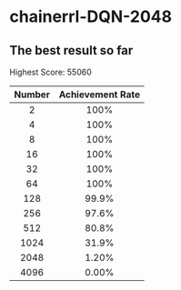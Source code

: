# chainerrl-DQN-2048

## The best result so far

Highest Score: 55060

| Number | Achievement Rate |
|:------------:|:------------:|
| 2 | 100% |
| 4 | 100% |
| 8 | 100% |
| 16 | 100% |
| 32 | 100% |
| 64 | 100% |
| 128 | 99.9% |
| 256 | 97.6% |
| 512 | 80.8% |
| 1024 | 31.9% |
| 2048 | 1.20% |
| 4096 | 0.00% |
